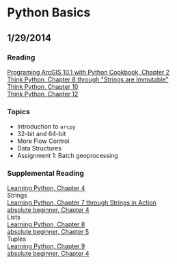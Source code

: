 # Python Basics  
## 1/29/2014

### Reading
[Programing ArcGIS 10.1 with Python Cookbook, Chapter 2](http://proquest.safaribooksonline.com.libproxy.wustl.edu/book/-/9781849694445/programming-arcgis-10dot1-with-python-cookbook/ch02_html?uicode=washumo)  
[Think Python, Chapter 8 through "Strings are Immutable"](http://proquest.safaribooksonline.com.libproxy.wustl.edu/book/programming/python/9781449332006/8dot-strings/id695025?uicode=washumo)  
[Think Python, Chapter 10](http://proquest.safaribooksonline.com.libproxy.wustl.edu/book/programming/python/9781449332006/10dot-lists/id698583?uicode=washumo)  
[Think Python, Chapter 12](http://proquest.safaribooksonline.com.libproxy.wustl.edu/book/programming/python/9781449332006/12dot-tuples/id704963?uicode=washumo)  

### Topics
*   Introduction to ```arcpy```  
*   32-bit and 64-bit  
*   More Flow Control  
*   Data Structures  
*   Assignment 1: Batch geoprocessing  

### Supplemental Reading  
[Learning Python, Chapter 4](http://proquest.safaribooksonline.com.libproxy.wustl.edu/book/programming/python/9781449355722/iidot-types-and-operations/ch04_html?uicode=washumo)  
Strings  
[Learning Python, Chapter 7 through Strings in Action](http://proquest.safaribooksonline.com.libproxy.wustl.edu/book/programming/python/9781449355722/iidot-types-and-operations/ch07_html?uicode=washumo)  
[absolute beginner, Chapter 4](http://proquest.safaribooksonline.com.libproxy.wustl.edu/book/programming/python/1592000738/for-loops-strings-and-tuples-the-word-jumble-game/67?uicode=washumo)  
Lists  
[Learning Python, Chapter 8](http://proquest.safaribooksonline.com.libproxy.wustl.edu/book/programming/python/9781449355722/iidot-types-and-operations/ch08_html?uicode=washumo)  
[absolute beginner, Chapter 5](http://proquest.safaribooksonline.com.libproxy.wustl.edu/book/programming/python/1592000738/lists-and-dictionaries-the-hangman-game/94?uicode=washumo)  
Tuples  
[Learning Python, Chapter 9](http://proquest.safaribooksonline.com.libproxy.wustl.edu/book/programming/python/9781449355722/iidot-types-and-operations/ch09_html?uicode=washumo)  
[absolute beginner, Chapter 4](http://proquest.safaribooksonline.com.libproxy.wustl.edu/book/programming/python/1592000738/for-loops-strings-and-tuples-the-word-jumble-game/67?uicode=washumo)  
